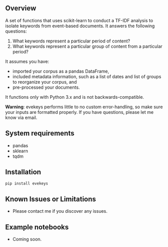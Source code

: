 ## Overview

A set of functions that uses scikit-learn to conduct a TF-IDF analysis to isolate keywords from event-based documents. It answers the following questions:

1. What keywords represent a particular period of content?
2. What keywords represent a particular group of content from a particular period?

It assumes you have:

- imported your corpus as a pandas DataFrame,
- included metadata information, such as a list of dates and list of groups to reorganize your corpus, and
- pre-processed your documents.

It functions only with Python 3.x and is not backwards-compatible.

**Warning**: evekeys performs little to no custom error-handling, so make sure your inputs are formatted properly. If you have questions, please let me know via email.

## System requirements

* pandas
* sklearn
* tqdm

## Installation

```pip install evekeys```

## Known Issues or Limitations

- Please contact me if you discover any issues.

## Example notebooks

- Coming soon.